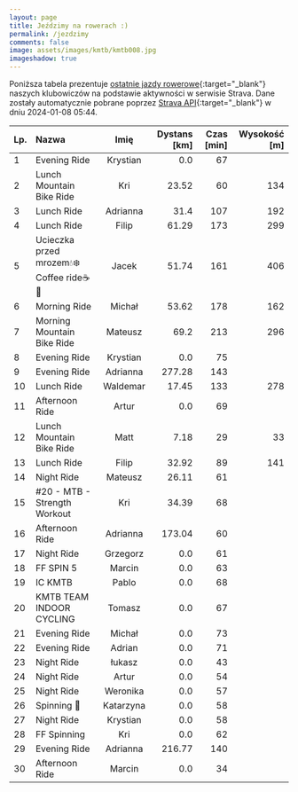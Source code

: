 ```yaml
---
layout: page
title: Jeździmy na rowerach :)
permalink: /jezdzimy
comments: false
image: assets/images/kmtb/kmtb008.jpg
imageshadow: true
---
```


Poniższa tabela prezentuje [ostatnie jazdy rowerowe](https://www.strava.com/clubs/336381){:target="_blank"} naszych klubowiczów na podstawie aktywności w serwisie Strava. Dane zostały automatycznie pobrane poprzez [Strava API](https://developers.strava.com/docs/reference/#api-Clubs-getClubActivitiesById){:target="_blank"} w dniu 2024-01-08 05:44.

Lp. | Nazwa | Imię | Dystans [km] | Czas [min] | Wysokość [m]
:--- | :--- | :---: | ---: | ---: | ---:
1|Evening Ride|Krystian|0.0|67|
2|Lunch Mountain Bike Ride|Kri|23.52|60|134
3|Lunch Ride|Adrianna|31.4|107|192
4|Lunch Ride|Filip|61.29|173|299
5|Ucieczka przed mrozem💧❄️ Coffee ride☕️🍪|Jacek|51.74|161|406
6|Morning Ride|Michał|53.62|178|162
7|Morning Mountain Bike Ride|Mateusz|69.2|213|296
8|Evening Ride|Krystian|0.0|75|
9|Evening Ride|Adrianna|277.28|143|
10|Lunch Ride|Waldemar|17.45|133|278
11|Afternoon Ride|Artur|0.0|69|
12|Lunch Mountain Bike Ride|Matt|7.18|29|33
13|Lunch Ride|Filip|32.92|89|141
14|Night Ride|Mateusz|26.11|61|
15|#20 - MTB - Strength Workout|Kri|34.39|68|
16|Afternoon Ride|Adrianna|173.04|60|
17|Night Ride|Grzegorz|0.0|61|
18|FF SPIN 5|Marcin|0.0|63|
19|IC KMTB|Pablo|0.0|68|
20|KMTB TEAM INDOOR CYCLING|Tomasz|0.0|67|
21|Evening Ride|Michał|0.0|73|
22|Evening Ride|Adrian|0.0|71|
23|Night Ride|łukasz|0.0|43|
24|Night Ride|Artur|0.0|54|
25|Night Ride|Weronika|0.0|57|
26|Spinning 🚴|Katarzyna|0.0|58|
27|Night Ride|Krystian|0.0|58|
28|FF Spinning|Kri|0.0|62|
29|Evening Ride|Adrianna|216.77|140|
30|Afternoon Ride|Marcin|0.0|34|
